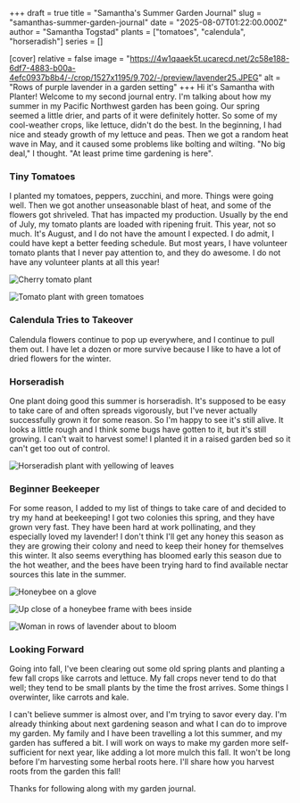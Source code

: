 +++
draft = true
title = "Samantha's Summer Garden Journal"
slug = "samanthas-summer-garden-journal"
date = "2025-08-07T01:22:00.000Z"
author = "Samantha Togstad"
plants = ["tomatoes", "calendula", "horseradish"]
series = []

[cover]
relative = false
image = "https://4w1qaaek5t.ucarecd.net/2c58e188-6df7-4883-b00a-4efc0937b8b4/-/crop/1527x1195/9,702/-/preview/lavender25.JPEG"
alt = "Rows of purple lavender in a garden setting"
+++
Hi it's Samantha with Planter! Welcome to my second journal entry. I'm talking about how my summer in my Pacific Northwest garden has been going. Our spring seemed a little drier, and parts of it were definitely hotter. So some of my cool-weather crops, like lettuce, didn't do the best. In the beginning, I had nice and steady growth of my lettuce and peas. Then we got a random heat wave in May, and it caused some problems like bolting and wilting. "No big deal," I thought. "At least prime time gardening is here". 

### Tiny Tomatoes

I planted my tomatoes, peppers, zucchini, and more. Things were going well. Then we got another unseasonable blast of heat, and some of the flowers got shriveled. That has impacted my production. Usually by the end of July, my tomato plants are loaded with ripening fruit. This year, not so much. It's August, and I do not have the amount I expected. I do admit, I could have kept a better feeding schedule. But most years, I have volunteer tomato plants that I never pay attention to, and they do awesome. I do not have any volunteer plants at all this year!

![Cherry tomato plant ](https://4w1qaaek5t.ucarecd.net/1c33a179-cdac-4b0e-ad1b-8ea54eaba5f2/95059584-94d4-4662-aa20-6faa493ed80b.jpg)

![Tomato plant with green tomatoes](https://4w1qaaek5t.ucarecd.net/861f9d8d-c6c0-434b-b07f-7c2ad6ffb9e5/fe64027e-0f58-4684-aba8-4b0dd47a2f81.jpg)

### Calendula Tries to Takeover

Calendula flowers continue to pop up everywhere, and I continue to pull them out. I have let a dozen or more survive because I like to have a lot of dried flowers for the winter. 

### Horseradish

One plant doing good this summer is horseradish. It's supposed to be easy to take care of and often spreads vigorously, but I've never actually successfully grown it for some reason. So I'm happy to see it's still alive. It looks a little rough and I think some bugs have gotten to it, but it's still growing.  I can't wait to harvest some! I planted it in a raised garden bed so it can't get too out of control.

![Horseradish plant with yellowing of leaves](https://4w1qaaek5t.ucarecd.net/4cc5ff55-0102-4954-9b09-b9b834f2c333/c697ae4a-be39-4bd9-adc4-ab3e8504ffe6.jpg)

### Beginner Beekeeper

For some reason, I added to my list of things to take care of and decided to try my hand at beekeeping! I got two colonies this spring, and they have grown very fast. They have been hard at work pollinating, and they especially loved my lavender! I don't think I'll get any honey this season as they are growing their colony and need to keep their honey for themselves this winter. It also seems everything has bloomed early this season due to the hot weather, and the bees have been trying hard to find available nectar sources this late in the summer.  

![Honeybee on a glove](https://4w1qaaek5t.ucarecd.net/eaa852e7-9376-4bf6-bf2f-d531c0278a4c/-/crop/1536x1188/0,860/-/preview/bees.JPEG)

![Up close of a honeybee frame with bees inside](https://4w1qaaek5t.ucarecd.net/66245129-2fb0-47a6-9cf6-f0fa5e736bb9/-/crop/1536x1142/0,544/-/preview/beesaugust.JPEG)

![Woman in rows of lavender about to bloom](https://4w1qaaek5t.ucarecd.net/a371e075-29bd-4b9e-ab06-532b3cffe024/-/crop/2316x1756/0,866/-/preview/lavender2025.JPEG "The bees had a buffet of 6 varieties of lavender to choose from")

### Looking Forward

Going into fall, I've been clearing out some old spring plants and planting a few fall crops like carrots and lettuce. My fall crops never tend to do that well; they tend to be small plants by the time the frost arrives. Some things I overwinter, like carrots and kale. 

I can't believe summer is almost over, and I'm trying to savor every day. I'm already thinking about next gardening season and what I can do to improve my garden. My family and I have been travelling a lot this summer, and my garden has suffered a bit. I will work on ways to make my garden more self-sufficient for next year, like adding a lot more mulch this fall. It won't be long before I'm harvesting some herbal roots here. I'll share how you harvest roots from the garden this fall!

Thanks for following along with my garden journal.
